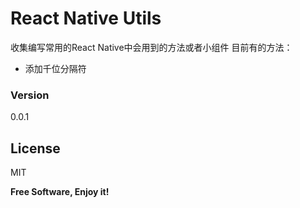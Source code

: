 # React Native Utils

收集编写常用的React Native中会用到的方法或者小组件
目前有的方法：

  - 添加千位分隔符

### Version
0.0.1

License
----

MIT


**Free Software, Enjoy it!**


